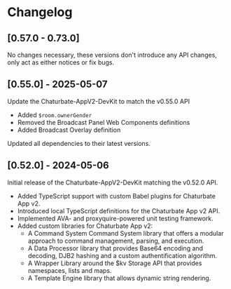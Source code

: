 # Changelog

## [0.57.0 - 0.73.0]

No changes necessary, these versions don't introduce any API changes, only act as either notices or fix bugs.

## [0.55.0] - 2025-05-07

Update the Chaturbate-AppV2-DevKit to match the v0.55.0 API
- Added `$room.ownerGender`
- Removed the Broadcast Panel Web Components definitions
- Added Broadcast Overlay definition

Updated all dependencies to their latest versions.

## [0.52.0] - 2024-05-06

Initial release of the Chaturbate-AppV2-DevKit matching the v0.52.0 API.
- Added TypeScript support with custom Babel plugins for Chaturbate App v2.
- Introduced local TypeScript definitions for the Chaturbate App v2 API.
- Implemented AVA- and proxyquire-powered unit testing framework.
- Added custom libraries for Chaturbate App v2:
    - A Command System Command System library that offers a modular approach to command management, parsing, and execution.
    - A Data Processor library that provides Base64 encoding and decoding, DJB2 hashing and a custom authentification algorithm.
    - A Wrapper Library around the $kv Storage API that provides namespaces, lists and maps.
    - A Template Engine library that allows dynamic string rendering.